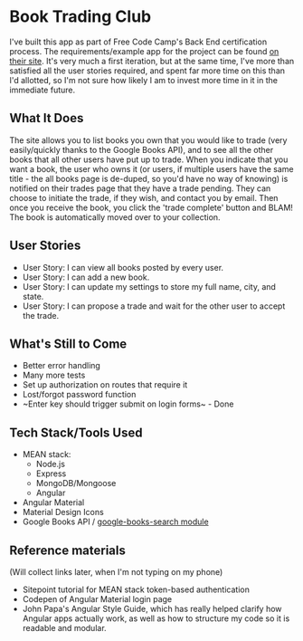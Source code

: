 # Book Trading Club
I've built this app as part of Free Code Camp's Back End certification process. The requirements/example app for the project can be found [on their site](https://www.freecodecamp.com/challenges/manage-a-book-trading-club). It's very much a first iteration, but at the same time, I've more than satisfied all the user stories required, and spent far more time on this than I'd allotted, so I'm not sure how likely I am to invest more time in it in the immediate future.

## What It Does
The site allows you to list books you own that you would like to trade (very easily/quickly thanks to the Google Books API), and to see all the other books that all other users have put up to trade. When you indicate that you want a book, the user who owns it (or users, if multiple users have the same title - the all books page is de-duped, so you'd have no way of knowing) is notified on their trades page that they have a trade pending. They can choose to initiate the trade, if they wish, and contact you by email. Then once you receive the book, you click the 'trade complete' button and BLAM! The book is automatically moved over to your collection.

## User Stories
- User Story: I can view all books posted by every user.
- User Story: I can add a new book.
- User Story: I can update my settings to store my full name, city, and state.
- User Story: I can propose a trade and wait for the other user to accept the trade.

## What's Still to Come
- Better error handling
- Many more tests
- Set up authorization on routes that require it
- Lost/forgot password function
- ~Enter key should trigger submit on login forms~ - Done

## Tech Stack/Tools Used
- MEAN stack:
    - Node.js
    - Express
    - MongoDB/Mongoose
    - Angular
- Angular Material
- Material Design Icons
- Google Books API / [google-books-search module](https://www.npmjs.com/package/google-books-search)

## Reference materials
(Will collect links later, when I'm not typing on my phone)
- Sitepoint tutorial for MEAN stack token-based authentication
- Codepen of Angular Material login page
- John Papa's Angular Style Guide, which has really helped clarify how Angular apps actually work, as well as how to structure my code so it is readable and modular.
